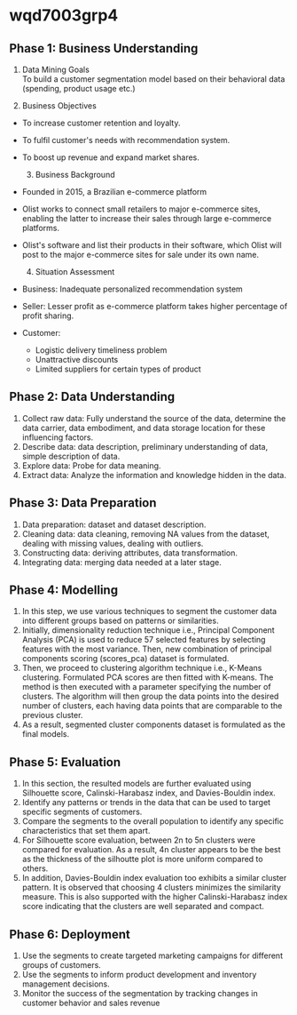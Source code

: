 # wqd7003grp4
## Phase 1: Business Understanding
  1. Data Mining Goals<br />
  To build a customer segmentation model based on their behavioral data (spending, product usage etc.)

 
  2. Business Objectives<br />

* To increase customer retention and loyalty.<br />
* To fulfil customer's needs with recommendation system.<br />
* To boost up revenue and expand market shares.<br />

  3. Business Background<br />

* Founded in 2015, a Brazilian e-commerce platform<br />
* Olist works to connect small retailers to major e-commerce sites,     enabling the latter to increase their sales through large e-commerce platforms.<br />
* Olist's software and list their products in their software, which Olist will post to the major e-commerce sites for sale under its own name.<br />

 
  4. Situation Assessment<br />

* Business: Inadequate personalized recommendation system<br />
* Seller: Lesser profit as e-commerce platform takes higher percentage of profit sharing.<br />
* Customer:<br />
    - Logistic delivery timeliness problem<br />
    - Unattractive discounts<br />
    - Limited suppliers for certain types of product<br />
## Phase 2: Data Understanding
  1. Collect raw data: Fully understand the source of the data, determine the data carrier, data embodiment, and data storage location for these influencing factors.<br />
  2. Describe data: data description, preliminary understanding of data, simple description of data.<br />
  3. Explore data: Probe for data meaning.<br />
  4. Extract data: Analyze the information and knowledge hidden in the data.<br />

## Phase 3: Data Preparation
  1. Data preparation: dataset and dataset description.<br />
  2. Cleaning data: data cleaning, removing NA values from the dataset, dealing with missing values, dealing with outliers.<br />
  3. Constructing data: deriving attributes, data transformation.<br />
  4. Integrating data: merging data needed at a later stage.
## Phase 4: Modelling
  1. In this step, we use various techniques to segment the customer data into different groups based on patterns or similarities.<br />
  2. Initially, dimensionality reduction technique i.e., Principal Component Analysis (PCA) is used to reduce 57 selected features by selecting features with the most variance. Then, new combination of principal components scoring (scores_pca) dataset is formulated.<br />
  3. Then, we proceed to clustering algorithm technique i.e., K-Means clustering. Formulated PCA scores are then fitted with K-means. The method is then executed with a parameter specifying the number of clusters. The algorithm will then group the data points into the desired number of clusters, each having data points that are comparable to the previous cluster.<br />
  4. As a result, segmented cluster components dataset is formulated as the final models.<br />

## Phase 5: Evaluation
  1. In this section, the resulted models are further evaluated using Silhouette score, Calinski-Harabasz index, and Davies-Bouldin index.<br />
  2. Identify any patterns or trends in the data that can be used to target specific segments of customers.<br />
  3. Compare the segments to the overall population to identify any specific characteristics that set them apart.<br />
  4. For Silhouette score evaluation, between 2n to 5n clusters were compared for evaluation. As a result, 4n cluster appears to be the best as the thickness of the silhoutte plot is more uniform compared to others.<br />
  5. In addition, Davies-Bouldin index evaluation too exhibits a similar cluster pattern. It is observed that choosing 4 clusters minimizes the similarity measure. This is also supported with the higher Calinski-Harabasz index score indicating that the clusters are well separated and compact.<br />

## Phase 6: Deployment
  1. Use the segments to create targeted marketing campaigns for different groups of customers.<br />
  2. Use the segments to inform product development and inventory management decisions.<br />
  3. Monitor the success of the segmentation by tracking changes in customer behavior and sales revenue

